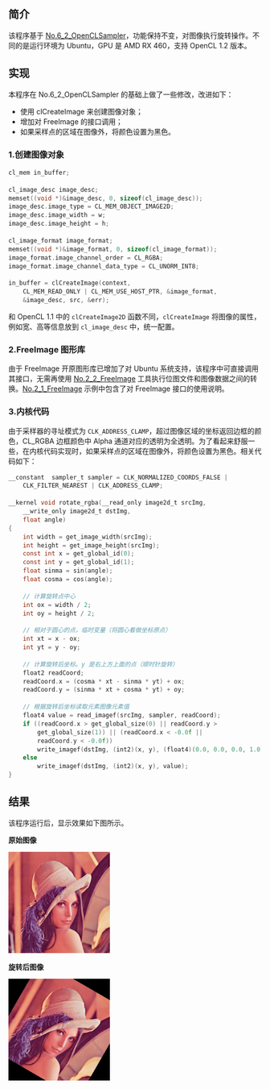 ## 简介
该程序基于 [No.6_2_OpenCLSampler](../No.6_2_OpenCLSampler/OpenCLSampler.md)，功能保持不变，对图像执行旋转操作。不同的是运行环境为 Ubuntu，GPU 是 AMD RX 460，支持 OpenCL 1.2 版本。

## 实现
本程序在 No.6_2_OpenCLSampler 的基础上做了一些修改，改进如下：

- 使用 clCreateImage 来创建图像对象；
- 增加对 FreeImage 的接口调用；
- 如果采样点的区域在图像外，将颜色设置为黑色。

### 1.创建图像对象
```c
cl_mem in_buffer;

cl_image_desc image_desc;
memset((void *)&image_desc, 0, sizeof(cl_image_desc));
image_desc.image_type = CL_MEM_OBJECT_IMAGE2D;
image_desc.image_width = w;
image_desc.image_height = h;

cl_image_format image_format;
memset((void *)&image_format, 0, sizeof(cl_image_format));
image_format.image_channel_order = CL_RGBA;
image_format.image_channel_data_type = CL_UNORM_INT8;

in_buffer = clCreateImage(context,
	CL_MEM_READ_ONLY | CL_MEM_USE_HOST_PTR, &image_format,
	&image_desc, src, &err);
```
和 OpenCL 1.1 中的 `clCreateImage2D` 函数不同，`clCreateImage` 将图像的属性，例如宽、高等信息放到 `cl_image_desc` 中，统一配置。

### 2.FreeImage 图形库
由于 FreeImage 开原图形库已增加了对 Ubuntu 系统支持，该程序中可直接调用其接口，无需再使用 [No.2_2_FreeImage](../tools/No.2_2_FreeImage/FreeImage.md) 工具执行位图文件和图像数据之间的转换。[No.2_1_FreeImage](../tools/No.2_1_FreeImage/FreeImage.md) 示例中包含了对 FreeImage 接口的使用说明。

### 3.内核代码
由于采样器的寻址模式为 `CLK_ADDRESS_CLAMP`，超过图像区域的坐标返回边框的颜色，CL_RGBA 边框颜色中 Alpha 通道对应的透明为全透明。为了看起来舒服一些，在内核代码实现时，如果采样点的区域在图像外，将颜色设置为黑色。相关代码如下：
```c
__constant  sampler_t sampler = CLK_NORMALIZED_COORDS_FALSE |
	CLK_FILTER_NEAREST | CLK_ADDRESS_CLAMP;

__kernel void rotate_rgba(__read_only image2d_t srcImg,
	__write_only image2d_t dstImg,
	float angle)
{
	int width = get_image_width(srcImg);
	int height = get_image_height(srcImg);
	const int x = get_global_id(0);
	const int y = get_global_id(1);
	float sinma = sin(angle);
	float cosma = cos(angle);

	// 计算旋转点中心
	int ox = width / 2;
	int oy = height / 2;

	// 相对于圆心的点，临时变量（将圆心看做坐标原点）
	int xt = x - ox;
	int yt = y - oy;

	// 计算旋转后坐标。y 是右上方上面的点（顺时针旋转）
	float2 readCoord;
	readCoord.x = (cosma * xt - sinma * yt) + ox;
	readCoord.y = (sinma * xt + cosma * yt) + oy;

	// 根据旋转后坐标读取元素图像元素值
	float4 value = read_imagef(srcImg, sampler, readCoord);
	if ((readCoord.x > get_global_size(0) || readCoord.y >
		get_global_size(1)) || (readCoord.x < -0.0f ||
		readCoord.y < -0.0f))
		write_imagef(dstImg, (int2)(x, y), (float4)(0.0, 0.0, 0.0, 1.0));
	else
		write_imagef(dstImg, (int2)(x, y), value);
}
```

## 结果
该程序运行后，显示效果如下图所示。

**原始图像**

<img src="image/lenna.png" width="40%" height="40%">

**旋转后图像**

<img src="image/lenna_target.png" width="40%" height="20%">
